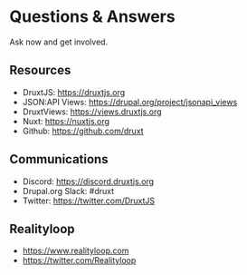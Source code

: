 # Questions & Answers

Ask now and get involved.

## Resources

* DruxtJS: https://druxtjs.org
* JSON:API Views: https://drupal.org/project/jsonapi_views
* DruxtViews: https://views.druxtjs.org
* Nuxt: https://nuxtjs.org
* Github: https://github.com/druxt

## Communications

* Discord: https://discord.druxtjs.org
* Drupal.org Slack: #druxt
* Twitter: https://twitter.com/DruxtJS

## Realityloop

* https://www.realityloop.com
* https://twitter.com/Realityloop
